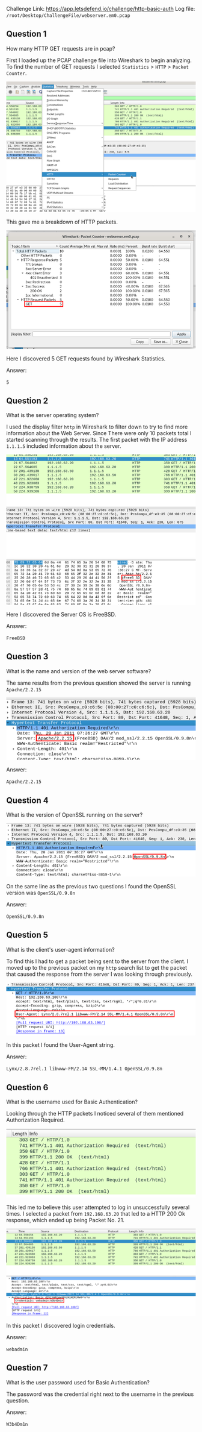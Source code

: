 Challenge Link: https://app.letsdefend.io/challenge/http-basic-auth
Log file: `/root/Desktop/ChallengeFile/webserver.em0.pcap`

## Question 1
How many HTTP GET requests are in pcap?

First I loaded up the PCAP challenge file into Wireshark to begin analyzing. To find the number of GET requests I selected `Statistics` > `HTTP` > `Packet Counter`.

![image-1](attachments/image-1.png)

This gave me a breakdown of HTTP packets.

![image-2](attachments/image-2.png)

Here I discovered 5 GET requests found by Wireshark Statistics.

Answer:

`5`

## Question 2
What is the server operating system?

I used the display filter `http` in Wireshark to filter down to try to find more information about the Web Server. Since There were only 10 packets total I started scanning through the results. The first packet with the IP address `1.1.1.5` included information about the server.


![image-3](attachments/image-3.png)

Here I discovered the Server OS is FreeBSD.

Answer:

`FreeBSD`

## Question 3
What is the name and version of the web server software?

The same results from the previous question showed the server is running `Apache/2.2.15`

![image-4](attachments/image-4.png)

Answer:

`Apache/2.2.15`

## Question 4
What is the version of OpenSSL running on the server?

![image-5](attachments/image-5.png)

On the same line as the previous two questions I found the OpenSSL version was `OpenSSL/0.9.8n`

Answer:

`OpenSSL/0.9.8n`
## Question 5
What is the client's user-agent information?

To find this I had to get a packet being sent to the server from the client. I moved up to the previous packet on my `http` search list to get the packet that caused the response from the server I was looking through previously.

![image-6](attachments/image-6.png)

In this packet I found the User-Agent string.

Answer:

`Lynx/2.8.7rel.1 libwww-FM/2.14 SSL-MM/1.4.1 OpenSSL/0.9.8n`

## Question 6
What is the username used for Basic Authentication?

Looking through the HTTP packets I noticed several of them mentioned Authorization Required.

![image-7](attachments/image-7.png)

This led me to believe this user attempted to log in unsuccessfully several times. I selected a packet from `192.168.63.20` that led to a HTTP 200 Ok response, which ended up being Packet No. 21. 

![image-8](attachments/image-8.png)

In this packet I discovered login credentials.

Answer:

`webadmin`

## Question 7
What is the user password used for Basic Authentication?

The password was the credential right next to the username in the previous question.

Answer:

`W3b4Dm1n`